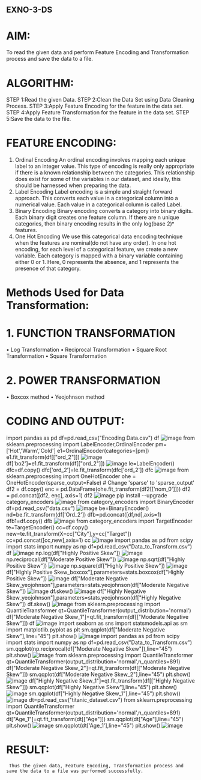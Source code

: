 ## EXNO-3-DS

# AIM:
To read the given data and perform Feature Encoding and Transformation process and save the data to a file.

# ALGORITHM:
STEP 1:Read the given Data.
STEP 2:Clean the Data Set using Data Cleaning Process.
STEP 3:Apply Feature Encoding for the feature in the data set.
STEP 4:Apply Feature Transformation for the feature in the data set.
STEP 5:Save the data to the file.

# FEATURE ENCODING:
1. Ordinal Encoding
An ordinal encoding involves mapping each unique label to an integer value. This type of encoding is really only appropriate if there is a known relationship between the categories. This relationship does exist for some of the variables in our dataset, and ideally, this should be harnessed when preparing the data.
2. Label Encoding
Label encoding is a simple and straight forward approach. This converts each value in a categorical column into a numerical value. Each value in a categorical column is called Label.
3. Binary Encoding
Binary encoding converts a category into binary digits. Each binary digit creates one feature column. If there are n unique categories, then binary encoding results in the only log(base 2)ⁿ features.
4. One Hot Encoding
We use this categorical data encoding technique when the features are nominal(do not have any order). In one hot encoding, for each level of a categorical feature, we create a new variable. Each category is mapped with a binary variable containing either 0 or 1. Here, 0 represents the absence, and 1 represents the presence of that category.

# Methods Used for Data Transformation:
  # 1. FUNCTION TRANSFORMATION
• Log Transformation
• Reciprocal Transformation
• Square Root Transformation
• Square Transformation
  # 2. POWER TRANSFORMATION
• Boxcox method
• Yeojohnson method

# CODING AND OUTPUT:
import pandas as pd
df=pd.read_csv("Encoding Data.csv")
df
![image](https://github.com/user-attachments/assets/322a9402-3c26-44cf-bedb-fb9a6593cd62)
from sklearn.preprocessing import LabelEncoder,OrdinalEncoder
pm=['Hot','Warm','Cold']
e1=OrdinalEncoder(categories=[pm])
e1.fit_transform(df[["ord_2"]])
![image](https://github.com/user-attachments/assets/2a8c1047-a756-4963-80a2-700ece345eed)
df['bo2']=e1.fit_transform(df[["ord_2"]])
![image](https://github.com/user-attachments/assets/66e5bbe4-ff06-4871-8691-aba7cdfa9911)
le=LabelEncoder()
dfc=df.copy()
dfc['ord_2']=le.fit_transform(dfc['ord_2'])
dfc
![image](https://github.com/user-attachments/assets/301461da-96c3-4252-bbbf-45ef96d955a0)
from sklearn.preprocessing import OneHotEncoder
ohe = OneHotEncoder(sparse_output=False)  # Change 'sparse' to 'sparse_output'
df2 = df.copy()
enc = pd.DataFrame(ohe.fit_transform(df2[['nom_0']]))
df2 = pd.concat([df2, enc], axis=1)
df2
![image](https://github.com/user-attachments/assets/b6d72fdb-b3b2-405c-9150-38fd43c0174c)
pip install --upgrade category_encoders
![image](https://github.com/user-attachments/assets/8abc1fe9-e971-4a6e-9bfe-649cc1fa64d8)
from category_encoders import BinaryEncoder
df=pd.read_csv("data.csv")
![image](https://github.com/user-attachments/assets/b92c690d-2291-419a-bf7c-8c5014afdb3b)
be=BinaryEncoder()
nd=be.fit_transform(df['Ord_2'])
dfb=pd.concat([df,nd],axis=1)
dfb1=df.copy()
dfb
![image](https://github.com/user-attachments/assets/50e61a61-7f6f-40cb-97d9-7b16ea350bfe)
from category_encoders import TargetEncoder
te=TargetEncoder()
cc=df.copy()
new=te.fit_transform(X=cc["City"],y=cc["Target"])
cc=pd.concat([cc,new],axis=1)
cc
![image](https://github.com/user-attachments/assets/7ff7171e-0d3b-42d2-853a-44f22fcda1d2)
import pandas as pd
from scipy import stats
import numpy as np
df=pd.read_csv("Data_to_Transform.csv")
df
![image](https://github.com/user-attachments/assets/c71c59a2-310e-45db-8ce8-63f6acfdb107)
np.log(df["Highly Positive Skew"])
![image](https://github.com/user-attachments/assets/f120beac-11a3-47b0-bff5-ca471c28552b)
np.reciprocal(df["Moderate Positive Skew"])
![image](https://github.com/user-attachments/assets/5429c323-7bc7-4778-a842-d674f47f37ac)
np.sqrt(df["Highly Positive Skew"])
![image](https://github.com/user-attachments/assets/b7d6b896-706a-493e-bbb6-3ef8c9a65575)
np.square(df["Highly Positive Skew"])
![image](https://github.com/user-attachments/assets/e4af2811-e040-4e07-986c-ad65eee0ed60)
df["Highly Positive Skew_boxcox"],parameters=stats.boxcox(df["Highly Positive Skew"])
![image](https://github.com/user-attachments/assets/f9c4af62-d42b-4fd2-b452-f873dd841b16)
df["Moderate Negative Skew_yeojohnson"],parameters=stats.yeojohnson(df["Moderate Negative Skew"])
![image](https://github.com/user-attachments/assets/180e8126-6e81-497a-bf86-2e95742578eb)
df.skew()
![image](https://github.com/user-attachments/assets/cb388047-2f9b-4bee-97f0-471b4f032ea1)
df["Highly Negative Skew_yeojohnson"],parameters=stats.yeojohnson(df["Highly Negative Skew"])
df.skew()
![image](https://github.com/user-attachments/assets/23495094-3c19-452d-9ac6-126492f08f4a)
from sklearn.preprocessing import QuantileTransformer
qt=QuantileTransformer(output_distribution='normal')
df["Moderate Negative Skew_1"]=qt.fit_transform(df[["Moderate Negative Skew"]])
df
![image](https://github.com/user-attachments/assets/61e1b4e8-cb29-4b03-a625-3c8e819e577c)
import seaborn as sns
import statsmodels.api as sm
import matplotlib.pyplot as plt
sm.qqplot(df["Moderate Negative Skew"],line="45")
plt.show()
![image](https://github.com/user-attachments/assets/b82889d1-6cd3-4c66-868e-d34eebb3a0b1)
import pandas as pd
from scipy import stats
import numpy as np
df=pd.read_csv("Data_to_Transform.csv")
sm.qqplot(np.reciprocal(df["Moderate Negative Skew"]),line="45")
plt.show()
![image](https://github.com/user-attachments/assets/faa38692-0e33-47ab-a0af-bf12e67cf73b)
from sklearn.preprocessing import QuantileTransformer
qt=QuantileTransformer(output_distribution='normal',n_quantiles=891)
df["Moderate Negative Skew_2"]=qt.fit_transform(df[["Moderate Negative Skew"]])
sm.qqplot(df["Moderate Negative Skew_2"],line="45")
plt.show()
![image](https://github.com/user-attachments/assets/c1b7946a-a024-4087-b504-54fad89bc844)
df["Highly Negative Skew_1"]=qt.fit_transform(df[["Highly Negative Skew"]])
sm.qqplot(df["Highly Negative Skew"],line="45")
plt.show()
![image](https://github.com/user-attachments/assets/7c4cdd26-b766-4bca-a38d-6a85e40c0a03)
sm.qqplot(df["Highly Negative Skew_1"],line="45")
plt.show()
![image](https://github.com/user-attachments/assets/a861edf0-e030-4e4e-9441-f94dceb402d2)
dt=pd.read_csv("titanic_dataset.csv")
from sklearn.preprocessing import QuantileTransformer
qt=QuantileTransformer(output_distribution='normal',n_quantiles=891)
dt["Age_1"]=qt.fit_transform(dt[["Age"]])
sm.qqplot(dt["Age"],line="45")
plt.show()
![image](https://github.com/user-attachments/assets/990307f0-5a50-485d-a992-7f60f6646da5)
sm.qqplot(dt['Age_1'],line="45")
plt.show()
![image](https://github.com/user-attachments/assets/56067611-8def-48b8-a08b-316151e604b4)

# RESULT:
     Thus the given data, Feature Encoding, Transformation process and save the data to a file was performed successfully.

       

